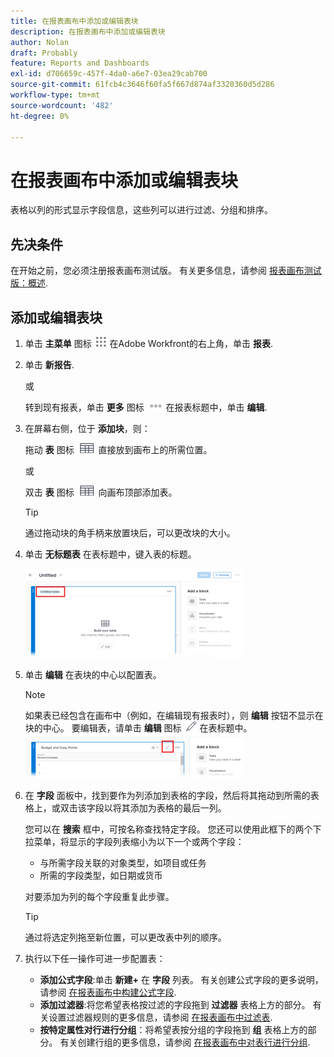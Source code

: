 ```yaml
---
title: 在报表画布中添加或编辑表块
description: 在报表画布中添加或编辑表块
author: Nolan
draft: Probably
feature: Reports and Dashboards
exl-id: d706659c-457f-4da0-a6e7-03ea29cab700
source-git-commit: 61fcb4c3646f60fa5f667d874af3320360d5d286
workflow-type: tm+mt
source-wordcount: '482'
ht-degree: 0%

---
```



# 在报表画布中添加或编辑表块

表格以列的形式显示字段信息，这些列可以进行过滤、分组和排序。

## 先决条件

在开始之前，您必须注册报表画布测试版。 有关更多信息，请参阅 [报表画布测试版：概述](/help/quicksilver/product-announcements/betas/reporting-canvas-beta/reporting-canvas-beta-overview.md).

## 添加或编辑表块

1. 单击 **主菜单** 图标 ![](assets/main-menu-icon.png) 在Adobe Workfront的右上角，单击 **报表**.
1. 单击 **新报告**.

   或

   转到现有报表，单击 **更多** 图标 ![](assets/more-icon-27x15.png) 在报表标题中，单击 **编辑**.

1. 在屏幕右侧，位于 **添加块**，则：

   拖动 **表** 图标 ![](assets/table-icon.png) 直接放到画布上的所需位置。

   或

   双击 **表** 图标 ![](assets/table-icon.png) 向画布顶部添加表。

   >[!TIP]
   >
   >通过拖动块的角手柄来放置块后，可以更改块的大小。

1. 单击 **无标题表** 在表标题中，键入表的标题。

   ![](assets/table-name-350x142.png)

1. 单击 **编辑** 在表块的中心以配置表。

   >[!NOTE]
   >
   >如果表已经包含在画布中（例如，在编辑现有报表时），则 **编辑** 按钮不显示在块的中心。 要编辑表，请单击 **编辑** 图标 ![](assets/edit-icon.png) 在表标题中。
   >![](assets/edit-icon-table-header-350x71.png)

1. 在 **字段** 面板中，找到要作为列添加到表格的字段，然后将其拖动到所需的表格上，或双击该字段以将其添加为表格的最后一列。

   您可以在 **搜索** 框中，可按名称查找特定字段。 您还可以使用此框下的两个下拉菜单，将显示的字段列表缩小为以下一个或两个字段：

   * 与所需字段关联的对象类型，如项目或任务
   * 所需的字段类型，如日期或货币

   对要添加为列的每个字段重复此步骤。

   >[!TIP]
   >
   >通过将选定列拖至新位置，可以更改表中列的顺序。

1. 执行以下任一操作可进一步配置表：

   * **添加公式字段**:单击 **新建+** 在 **字段** 列表。 有关创建公式字段的更多说明，请参阅 [在报表画布中构建公式字段](../../../reports-and-dashboards/reporting-canvas/table-blocks/create-formula-field.md).
   * **添加过滤器**:将您希望表格按过滤的字段拖到 **过滤器** 表格上方的部分。 有关设置过滤器规则的更多信息，请参阅 [在报表画布中过滤表](../../../reports-and-dashboards/reporting-canvas/table-blocks/configure-filter-rules-for-table.md).
   * **按特定属性对行进行分组**：将希望表按分组的字段拖到 **组** 表格上方的部分。 有关创建行组的更多信息，请参阅 [在报表画布中对表行进行分组](../../../reports-and-dashboards/reporting-canvas/table-blocks/group-rows-in-table.md).
